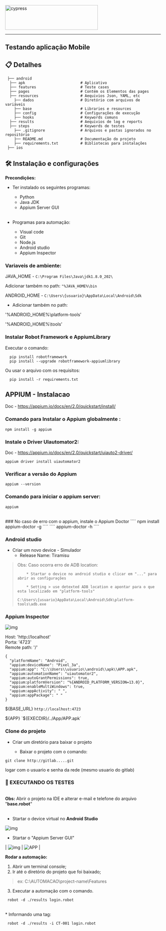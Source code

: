  
 <img src="https://appium.io/docs/en/latest/assets/images/appium-logo-horiz.png" alt="cypress" width="300" height="80"/> 
 
 
---
## Testando aplicação Mobile   <br/>
  
## 📋  Detalhes   <br/>

 
````
 ├── android
  ├── apk                         # Aplicativo  
  ├── features                    # Teste cases 
  ├── pages                       # Contém os Elementos das pages
  ├── resources                   # Aequivios Json, YAML, etc  
    ├── dados                     # Diretório com arquivos de variáveis
    ├── base                      # Libraries e resources
    ├── config                    # Configurações de execução
    ├── hooks                     # Keywords comuns
  ├── results                     # Aequivios de log e reports    
  ├── steps                       # Keywords de testes  
    ├── .gitignore                # Arquivos e pastas ignorados no repositório  
    ├── README.md                 # Documentação do projeto  
    ├── requirements.txt          # Bibliotecas para instalações
 ├── ios
````

## 🛠️  Instalação e configurações    <br/>

**Precondições:**

* Ter instalado os seguintes programas:
    * Python
    * Java JDK
    * Appium Server GUI       <br/> <br/> 

* Programas para automação:
    * Visual code
    * Git
    * Node.js
    * Android studio
    * Appium Inspector

 

### Variaveis de ambiente:    <br/>

JAVA_HOME -   `C:\Program Files\Java\jdk1.8.0_202\`

Adicionar também no path: `"%JAVA_HOME%\bin`

ANDROID_HOME - `C:\Users\{usuario}\AppData\Local\Android\Sdk`
 

* Adicionar também no path:    <br/>

'%ANDROID_HOME%\platform-tools'

'%ANDROID_HOME%\tools'


### Instalar Robot Framework e AppiumLibrary  <br/>

  Executar o comando:   <br/>
````
  pip install robotframework 
  pip install --upgrade robotframework-appiumlibrary
````

Ou usar o arquivo com os requisitos:   <br/>
````
  pip install -r requirements.txt
````

##  APPIUM - Instalacao   <br/>
Doc - https://appium.io/docs/en/2.0/quickstart/install/


### Comando para Instalar o Appium globalmente : 
 ````
npm install -g appium
````
### Instale o Driver UIautomator2:
Doc - https://appium.io/docs/en/2.0/quickstart/uiauto2-driver/
````
appium driver install uiautomator2
````
### Verificar a versão do Appium
```` 
appium --version
```` 
### Comando para iniciar o appium server: 
````
appium
````
   <br/>
### No caso de erro com o appium, instale o Appium Doctor 
````
npm install appium-doctor -g
````
```` 
appium-doctor -h
````
 
### Android studio  <br/>

* Criar um novo device - Simulador    <br/>
    * Release Name:  Tiramisu

> Obs: Caso ocorra erro de ADB location:
> ````
>     * Startar o device no android studio e clicar em "..." para abrir as configurações
> 
>     * Setting > use detexted ADB location e apontar para o que esta localizado em "platform-tools"
> 
> C:\Users\{usuario}AppData\Local\Android\Sdk\platform-tools\adb.exe
> ````
 
 
### Appium Inspector    <br/>
![img](https://miro.medium.com/v2/resize:fit:640/1*CwMgZM3yyZdm1vfjNPZa6w.gif)


Host:               'http://localhost'    <br/>
Porta:              '4723'                <br/>
Remote path:        '/'                   <br/>

````
{
  "platformName": "Android",
  "appium:deviceName": "Pixel_3a",
  "appium:app": "C:\\Users\\usuario\\android\\apk\\APP.apk",
  "appium:automationName": "uiautomator2",
  "appium:autoGrantPermissions": true,
  "appium:platformVersion": "%{ANDROID_PLATFORM_VERSION=13.0}",
  "appium:enableMultiWindows": true,
  "appium:appActivity": " ",
  "appium:appPackage": " "
}
````

${BASE_URL}            `http://localhost:4723`
 
${APP}                 `${EXECDIR}/../App/APP.apk`

 ###  Clone do projeto 

* Criar um diretório para baixar o projeto

    * Baixar o projeto com o comando:
````
git clone http://gitlab.....git
````
logar com o usuario e senha da rede (mesmo usuario do gitlab)
 

 ### 🚀 EXECUTANDO OS TESTES

<br/>  **Obs:**  Abrir o projeto na IDE e alterar e-mail e telefone do arquivo "**base.robot**"   <br/> <br/>

* Startar o device virtual no  **Android Studio**    <br/>

![img](https://th.bing.com/th/id/OIP._NGJrLpMe-D47lnH8EcoVwAAAA?w=250&h=180&c=7&r=0&o=5&pid=1.7)

* Startar o "Appium Server GUI"    <br/>
 
| ![img](https://th.bing.com/th/id/OIP.RC_0b7mMmFTcz3mV6Ej22gHaG6?pid=ImgDet&rs=1) | ![ APP ](https://th.bing.com/th/id/OIP.9wyNNYGOlifdia3flh5PIAAAAA?pid=ImgDet&rs=1) |


**Rodar a automação:**    <br/>


1. Abrir um terminal console;  <br/>
1. Ir até o diretório do projeto que foi baixado;


> ex: C:\AUTOMACAO\project-name\Features

 
3. Executar a automação com o comando.    <br/>
````
 robot -d ./results login.robot

````
<br/>   * Informando uma tag:
````
 robot -d ./results -i CT-001 login.robot
````

 
